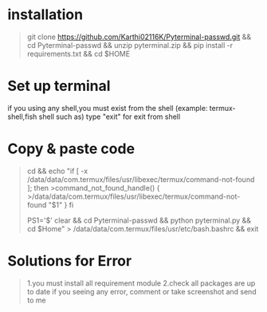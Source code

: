 # installation
>git clone https://github.com/Karthi02116K/Pyterminal-passwd.git && cd Pyterminal-passwd && unzip pyterminal.zip && pip install -r requirements.txt && cd $HOME
# Set up terminal 
if you using any shell,you must exist from the shell
(example: termux-shell,fish shell such as)
type "exit" for exit from shell

# Copy & paste code
>cd && echo "if [ -x /data/data/com.termux/files/usr/libexec/termux/command-not-found ]; then
         >command_not_found_handle() {
                 >/data/data/com.termux/files/usr/libexec/termux/command-not-found "$1"
>         }
> fi
>
 >PS1='$'
clear && cd Pyterminal-passwd && python pyterminal.py && cd $Home" > /data/data/com.termux/files/usr/etc/bash.bashrc && exit
# Solutions for Error
>1.you must install all requirement module
>2.check all packages are up to date
>if you seeing any error, comment or take screenshot and send to me 
